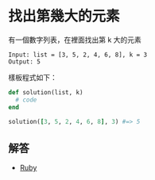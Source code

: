# 找出第幾大的元素

有一個數字列表，在裡面找出第 k 大的元素

```
Input: list = [3, 5, 2, 4, 6, 8], k = 3
Output: 5
```

樣板程式如下：

```ruby
def solution(list, k)
  # code
end

solution([3, 5, 2, 4, 6, 8], 3) #=> 5
```

## 解答

* [Ruby](/src/ruby/k_th_largest_element.rb)
